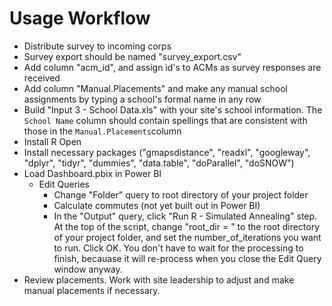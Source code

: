 # Usage Workflow

* Distribute survey to incoming corps
* Survey export should be named "survey_export.csv"
* Add column "acm_id", and assign id's to ACMs as survey responses are received
* Add column "Manual.Placements" and make any manual school assignments by typing a school's formal name in any row
* Build "Input 3 - School Data.xls" with your site's school information. The `School Name` column should contain spellings that are consistent with those in the `Manual.Placements`column
* Install R Open
* Install necessary packages ("gmapsdistance", "readxl", "googleway", "dplyr", "tidyr", "dummies", "data.table", "doParallel", "doSNOW")
* Load Dashboard.pbix in Power BI
  * Edit Queries
    * Change "Folder" query to root directory of your project folder
    * Calculate commutes (not yet built out in Power BI)
    * In the "Output" query, click "Run R - Simulated Annealing" step. At the top of the script, change "root_dir = " to the root directory of your project folder, and set the number_of_iterations you want to run. Click OK. You don't have to wait for the processing to finish, becauase it will re-process when you close the Edit Query window anyway.
* Review placements. Work with site leadership to adjust and make manual placements if necessary.
